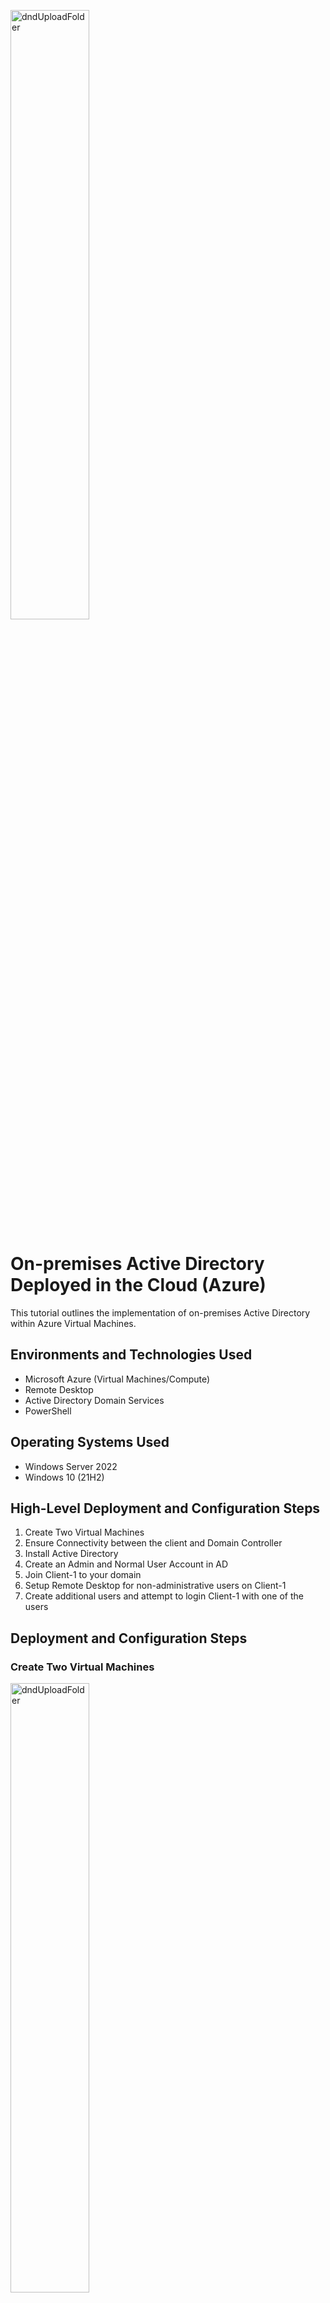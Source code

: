 <p>
<img src="images/msAzureBanner.PNG" alt="dndUploadFolder" width="50%" height="50%">
</p>

# On-premises Active Directory Deployed in the Cloud (Azure)

This tutorial outlines the implementation of on-premises Active Directory within Azure Virtual Machines.

## Environments and Technologies Used
- Microsoft Azure (Virtual Machines/Compute)
- Remote Desktop
- Active Directory Domain Services
- PowerShell

## Operating Systems Used
- Windows Server 2022
- Windows 10 (21H2)

## High-Level Deployment and Configuration Steps
1. Create Two Virtual Machines
2. Ensure Connectivity between the client and Domain Controller
3. Install Active Directory
4. Create an Admin and Normal User Account in AD
5. Join Client-1 to your domain
6. Setup Remote Desktop for non-administrative users on Client-1
7. Create additional users and attempt to login Client-1 with one of the users

## Deployment and Configuration Steps

### Create Two Virtual Machines
<p>
<img src="images/msAzureBanner.PNG" alt="dndUploadFolder" width="50%" height="50%">
</p>
To start, go to [portal.azure.com](https://portal.azure.com) and create a profile or login. Create a subscription name, create a resource group, create two virtual machines, create a domain controller using Windows Server, and a client PC using Windows 10 Pro.
<p>
<img src="images/msAzureBanner.PNG" alt="dndUploadFolder" width="50%" height="50%">
</p>
</br>
### Ensure Connectivity between the client and Domain Controller
<p>
<img src="images/msAzureBanner.PNG" alt="dndUploadFolder" width="50%" height="50%">
</p>
</br>
1. In Azure, click on Networking and change the private IP address from dynamic to static so the IP address will stay the same for the client's DNS to connect to the server.
<p>
<img src="images/msAzureBanner.PNG" alt="dndUploadFolder" width="50%" height="50%">
</p>
</br>
2. From the networking screen, click on your Network interface name to open ipconfig from the menu.
<p>
<img src="images/msAzureBanner.PNG" alt="dndUploadFolder" width="50%" height="50%">
</p>
</br>
3. Once your NIC settings are open, click on IP Configuration and the three dots for your private IP address at the bottom of the screen.
<p>
<img src="images/msAzureBanner.PNG" alt="dndUploadFolder" width="50%" height="50%">
</p>
</br>
4. From the ipconfig1 screen, change the assignment of the private IP address from dynamic to static. Then click Save.
<p>
<img src="images/msAzureBanner.PNG" alt="dndUploadFolder" width="50%" height="50%">
</p>
</br>
5. Login to the Domain Controller through the Remote Desktop Connection and enable ICMPv4 on the local Windows Firewall. To do this, go to Start, Windows Administrative Tools, Windows Defender Firewall with Advanced Security.
<p>
<img src="images/msAzureBanner.PNG" alt="dndUploadFolder" width="50%" height="50%">
</p>
</br>
6. From the Windows Defender menu, click on Inbound Rules, click on Protocol to ascend the types, look for ICMPv4 protocol, right-click on echo requests and Enable Rule. This will now allow the client's DNS server to establish a connection with the server.
<p>
<img src="images/msAzureBanner.PNG" alt="dndUploadFolder" width="50%" height="50%">
</p>
</br>
7. To confirm connectivity, open an instance of your client desktop and open your command prompt, type `ping -t [private IP address]` and press enter. If a connection has been established, this command will ping the specified host continuously until stopped. The host is replying, so we have established a successful connection between the client and the host.
<p>
<img src="images/msAzureBanner.PNG" alt="dndUploadFolder" width="50%" height="50%">
</p>
</br>

### Install Active Directory
1. Open an instance of your Domain Controller from the Remote Desktop Connection and open the server manager. Click on Add roles and features. The following steps will install Active Directory on this server.
<p>
<img src="images/msAzureBanner.PNG" alt="dndUploadFolder" width="50%" height="50%">
</p>
</br>
3. Click Add roles and features and the wizard will open. Click next continually until you see your destination server to connect. Click next a few times again until you see the Select server roles. Check the radio button Active Directory Domain Services. On that page, click on Add Features. Click next through the proceeding pages that install all of the dependencies and the final install button.

<p>
<img src="images/msAzureBanner.PNG" alt="dndUploadFolder" width="50%" height="50%">
</p>
</br>
4. Once Active Directory is installed, the server still needs to be promoted as a domain server. In the upper right-hand corner, you will see a yellow caution sign next to the flag. Click on that flag and the drop-down menu will populate and select Promote the server to a domain controller.
<p>
<img src="images/msAzureBanner.PNG" alt="dndUploadFolder" width="50%" height="50%">
</p>
</br>
5. In the Deployment Configuration dialog box, click on Add a new forest and give your DC a domain name and click on next.
<p>
<img src="images/msAzureBanner.PNG" alt="dndUploadFolder" width="50%" height="50%">
</p>
</br>
6. Create a password for Directory Service Restoration Mode (DSRM), click Next until the domain controller finishes installing. It will automatically reboot, and you will need to log in with your domain name\username and password as the server has been promoted to a domain controller.
<p>
<img src="images/msAzureBanner.PNG" alt="dndUploadFolder" width="50%" height="50%">
</p>
</br>

### Create an Admin and Normal User Account in AD
1. Go to your Remote Desktop Connection and log into your domain controller. In the Server Manager Menu, click on Tools, Active Directory Users and Computers and it will open its window.
<p>
<img src="images/msAzureBanner.PNG" alt="dndUploadFolder" width="50%" height="50%">
</p>
</br>
3. In Active Directory, right-click on your domain name and move your mouse to hover new, Organizational Unit, and left-click to create folders for your AD. We will create employees, admins, and security groups.
<p>
<img src="images/msAzureBanner.PNG" alt="dndUploadFolder" width="50%" height="50%">
</p>
</br>
4. After the Admins and Employees folder has been created, create an admin user for the admin folder. To create a user, right-click on the _ADMINS folder under your domain, hover over New, hover to User, and left-click User.
<p>
<img src="images/msAzureBanner.PNG" alt="dndUploadFolder" width="50%" height="50%">
</p>
</br>
5. Once the user has been created, the account must be added as an admin to that folder. To add this user as an administrator, right-click on the name, hover to Properties, click on Properties, click on the Member Of tab, double-click on Domain Users to open the next window.
<p>
<img src="images/msAzureBanner.PNG" alt="dndUploadFolder" width="50%" height="50%">
</p>
</br>
6. Once the group box is populated, type "domains" in the enter the object names to be selected box, click on Check Names to the right, select Domain Admins, click Ok, click on Apply, and click Ok. This will add your user as a domain admin to your active directory. Log out of the server and log back into the server as the admin.
<p>
<img src="images/msAzureBanner.PNG" alt="dndUploadFolder" width="50%" height="50%">
</p>
</br>

### Join Client-1 to Your Domain
1. Go to Azure and go to Virtual Machines, click on DC-1, Networking and get the private IP address. You will need this IP address to connect Client-1's DNS server.
<p>
<img src="images/msAzureBanner.PNG" alt="dndUploadFolder" width="50%" height="50%">
</p>
</br>
3. In Microsoft Azure, go to virtual machines and select Client-1, Networking, click on the Network interface, DNS servers, select the ratio button in DNS servers from Inherit from network to Custom, type in DC-1's private IP address in the bar, click Save. Once the settings are saved, you will restart Client-1 within the Azure portal, and it will flush the DNS cache.
<p>
<img src="images/msAzureBanner.PNG" alt="dndUploadFolder" width="50%" height="50%">
</p>
</br>
4. Log into Client-1 using your login credentials from Microsoft Azure, go to Start, Settings, About, Rename this PC (advanced), click on Domain, type the name of your domain in the domain box, click OK.
<p>
<img src="images/msAzureBanner.PNG" alt="dndUploadFolder" width="50%" height="50%">
</p>
</br>

### Setup Remote Desktop for non-administrative users on Client-1
1. Connect to your remote desktop now as the admin that you created in your _ADMINS folder in your active directory. Right-click on the start menu and click on system properties, click on Remote Desktop, click Select users that can remotely access this PC, type "domain" in the object names box, click on Check Names to the right, another dialog box will show the groups, select Domain Users, click ok.
<p>
<img src="images/msAzureBanner.PNG" alt="dndUploadFolder" width="50%" height="50%">
</p>
</br>
3. Login to your domain controller (DC-1) as an admin. Go to your Server Manager, Tools, Active Directory Users and Computers to open your AD, click on Users, Domain Users. This will bring you to your domain users policy. This is where your non-admin users will show up. *Note: Group Policy will allow you to assign many users to many systems at once, but it's not covered in this session.
<p>
<img src="images/msAzureBanner.PNG" alt="dndUploadFolder" width="50%" height="50%">
</p>
</br>

### Create additional users and attempt to login Client-1 with one of the users
**Note: This method will add 10,000 users using programming code in PowerShell.**
1. Log into your remote desktop Client-1 with your system admin credentials. Once Windows is open, type PowerShell ISE in your search bar, open as an administrator, click on the New File icon, paste the code, click on the Run icon that looks like a green play button and the users will load into the system. We will go back to DC-1 and choose a user, get credentials, and log into Client-1 with that user's credentials.
<p>
<img src="images/msAzureBanner.PNG" alt="dndUploadFolder" width="50%" height="50%">
</p>
</br>
3. In your domain controller, go to your Server Manager, Tools, Active Directory Users and Computers, click on your domain, click on _EMPLOYEES folder that was created previously, double-click on a user and the Properties window will populate, click on the Account tab, type a login name in the box for your user, click Ok.
<p>
<img src="images/msAzureBanner.PNG" alt="dndUploadFolder" width="50%" height="50%">
</p>
</br>
4. Log into your Remote Desktop Connection using the username and credentials from DC-1. You will need to use the domain\default username and default password. Open command prompt and confirm username by typing `whoami` and type `hostname` to verify the name of the computer.
<p>
<img src="images/msAzureBanner.PNG" alt="dndUploadFolder" width="50%" height="50%">
</p>
</br>


